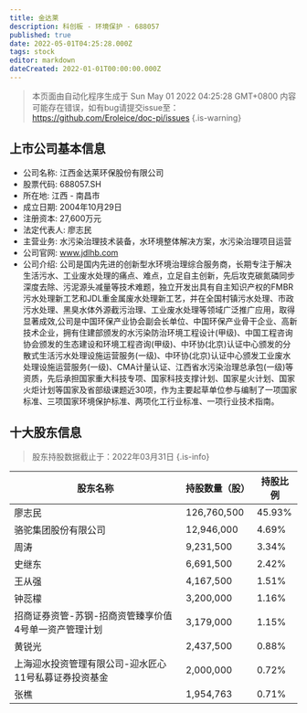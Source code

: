 ```yaml
---
title: 金达莱
description: 科创板 - 环境保护 - 688057
published: true
date: 2022-05-01T04:25:28.000Z
tags: stock
editor: markdown
dateCreated: 2022-01-01T00:00:00.000Z
---
```


> 本页面由自动化程序生成于 Sun May 01 2022 04:25:28 GMT+0800
> 内容可能存在错误，如有bug请提交issue至：https://github.com/Eroleice/doc-pi/issues
{.is-warning}

## 上市公司基本信息
- 公司名称: 江西金达莱环保股份有限公司
- 股票代码: 688057.SH
- 所在地: 江西 - 南昌市
- 成立日期: 2004年10月29日
- 注册资本: 27,600万元
- 法定代表人: 廖志民
- 主营业务: 水污染治理技术装备，水环境整体解决方案，水污染治理项目运营
- 公司官网: www.jdlhb.com
- 公司介绍: 公司是国内先进的创新型水环境治理综合服务商，长期专注于解决生活污水、工业废水处理的痛点、难点，立足自主创新，先后攻克碳氮磷同步深度去除、污泥源头减量等技术难题，独立开发出具有自主知识产权的FMBR污水处理新工艺和JDL重金属废水处理新工艺，并在全国村镇污水处理、市政污水处理、黑臭水体外源截污治理、工业废水处理等领域广泛推广应用，取得显著成效,公司是中国环保产业协会副会长单位、中国环保产业骨干企业、高新技术企业，拥有住建部颁发的水污染防治环境工程设计(甲级)、中国工程咨询协会颁发的生态建设和环境工程咨询(甲级)、中环协(北京)认证中心颁发的分散式生活污水处理设施运营服务(一级)、中环协(北京)认证中心颁发工业废水处理设施运营服务(一级)、CMA计量认证、江西省水污染治理总承包(一级)等资质，先后承担国家重大科技专项、国家科技支撑计划、国家星火计划、国家火炬计划等国家及省部级课题近30项，作为主要起草单位参与编制了一项国家标准、三项国家环境保护标准、两项化工行业标准、一项行业技术指南。


## 十大股东信息
> 股东持股数据截止于：2022年03月31日
{.is-info}

| 股东名称 | 持股数量（股） | 持股比例 |
| --- | --- | --- |
| 廖志民 | 126,760,500 | 45.93% |
| 骆驼集团股份有限公司 | 12,946,000 | 4.69% |
| 周涛 | 9,231,500 | 3.34% |
| 史继东 | 6,691,500 | 2.42% |
| 王从强 | 4,167,500 | 1.51% |
| 钟蕊檬 | 3,200,000 | 1.16% |
| 招商证券资管-苏钢-招商资管臻享价值4号单一资产管理计划 | 3,179,000 | 1.15% |
| 黄锐光 | 2,437,500 | 0.88% |
| 上海迎水投资管理有限公司-迎水匠心11号私募证券投资基金 | 2,000,000 | 0.72% |
| 张樵 | 1,954,763 | 0.71% |




